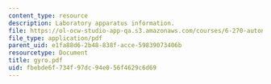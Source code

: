 ```yaml
---
content_type: resource
description: Laboratory apparatus information.
file: https://ol-ocw-studio-app-qa.s3.amazonaws.com/courses/6-270-autonomous-robot-design-competition-january-iap-2005/fbebde6f734f97dc94e056f4629c6d69_gyro.pdf
file_type: application/pdf
parent_uid: e1fa88d6-2b48-838f-acce-59839073406b
resourcetype: Document
title: gyro.pdf
uid: fbebde6f-734f-97dc-94e0-56f4629c6d69
---
```

